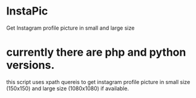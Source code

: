# InstaPic
Get Instagram profile picture in small and large size
# currently there are php and python versions.
this script uses xpath quereis to get instagram profile picture in small size (150x150) and large size (1080x1080) if available.

